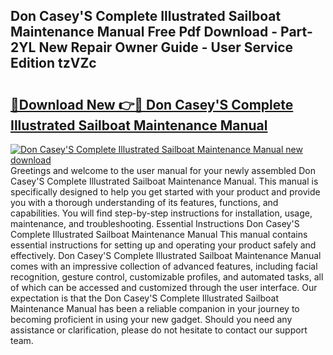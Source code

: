 ## Don Casey'S Complete Illustrated Sailboat Maintenance Manual Free Pdf Download - Part-2YL New Repair Owner Guide - User Service Edition tzVZc

# <h2><a href="http://bc9935.oget.top/?id=Don+Casey%27S+Complete+Illustrated+Sailboat+Maintenance+Manual">🔗Download New 👉🔴 Don Casey'S Complete Illustrated Sailboat Maintenance Manual</a></h2>

[![Don Casey'S Complete Illustrated Sailboat Maintenance Manual new download](https://i.imgur.com/5g1atiW.png)](http://bc9935.oget.top/?id=Don+Casey%27S+Complete+Illustrated+Sailboat+Maintenance+Manual)
Greetings and welcome to the user manual for your newly assembled Don Casey'S Complete Illustrated Sailboat Maintenance Manual. This manual is specifically designed to help you get started with your product and provide you with a thorough understanding of its features, functions, and capabilities. You will find step-by-step instructions for installation, usage, maintenance, and troubleshooting. Essential Instructions Don Casey'S Complete Illustrated Sailboat Maintenance Manual This manual contains essential instructions for setting up and operating your product safely and effectively. Don Casey'S Complete Illustrated Sailboat Maintenance Manual comes with an impressive collection of advanced features, including facial recognition, gesture control, customizable profiles, and automated tasks, all of which can be accessed and customized through the user interface. Our expectation is that the Don Casey'S Complete Illustrated Sailboat Maintenance Manual has been a reliable companion in your journey to becoming proficient in using your new gadget. Should you need any assistance or clarification, please do not hesitate to contact our support team.
